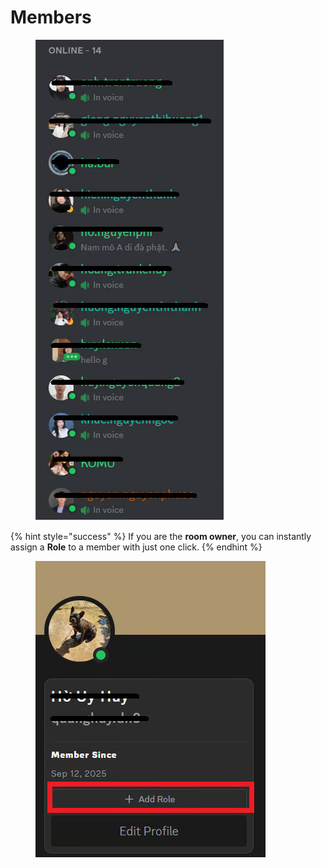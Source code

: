 # Members

<figure><img src="../../../../../../.gitbook/assets/image (21).png" alt=""><figcaption></figcaption></figure>

{% hint style="success" %}
If you are the **room owner**, you can instantly assign a **Role** to a member with just one click.
{% endhint %}

<figure><img src="../../../../../../.gitbook/assets/image (23).png" alt=""><figcaption></figcaption></figure>
